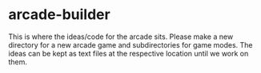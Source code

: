 # arcade-builder

This is where the ideas/code for the arcade sits. 
Please make a new directory for a new arcade game and subdirectories for game modes. 
The ideas can be kept as text files at the respective location until we work on them.
